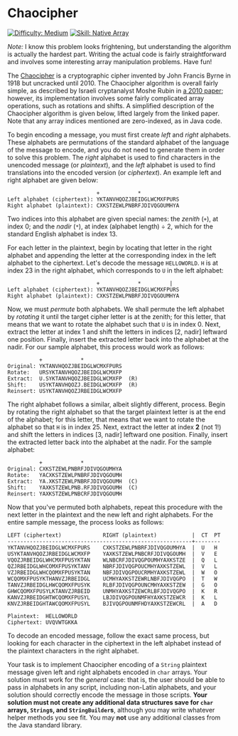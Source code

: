 # Chaocipher
[![Difficulty: Medium](https://img.shields.io/badge/difficulty-medium-yellow)]()
[![Skill: Native Array](https://img.shields.io/badge/skill-native%20array-blue)]()

*Note:* I know this problem looks frightening, but understanding the algorithm is actually the hardest part.  Writing
the actual code is fairly straightforward and involves some interesting array manipulation problems.  Have fun!

The [Chaocipher](https://en.wikipedia.org/wiki/Chaocipher) is a cryptographic cipher invented by John Francis Byrne in
1918 but uncracked until 2010.  The Chaocipher algorithm is overall fairly simple, as described by Israeli cryptanalyst
Moshe Rubin in [a 2010 paper](http://www.chaocipher.com/ActualChaocipher/Chaocipher-Revealed-Algorithm.pdf); however,
its implementation involves some fairly complicated array operations, such as rotations and shifts.  A simplified
description of the Chaocipher algorithm is given below, lifted largely from the linked paper.  Note that any array
indices mentioned are zero-indexed, as in Java code.

To begin encoding a message, you must first create *left* and *right* alphabets.  These alphabets are permutations of
the standard alphabet of the language of the message to encode, and you do not need to generate them in order to solve
this problem.  The *right* alphabet is used to find characters in the unencoded message (or *plaintext*), and the *left*
alphabet is used to find translations into the encoded version (or *ciphertext*).  An example left and right alphabet
are given below:
```
                            +            *
Left alphabet (ciphertext): YKTANVHQOZJBEIDGLWCMXFPURS
Right alphabet (plaintext): CXKSTZEWLPNBRFJDIVQGOUMHYA
```
Two indices into this alphabet are given special names: the *zenith* (`+`), at index 0; and the *nadir* (`*`), at index
(alphabet length) &div; 2, which for the standard English alphabet is index 13.

For each letter in the plaintext, begin by locating that letter in the right alphabet and appending the letter at the
corresponding index in the left alphabet to the ciphertext.  Let's decode the message `HELLOWORLD`.  `H` is at index 23
in the right alphabet, which corresponds to `U` in the left alphabet:
```
                            +            *         |
Left alphabet (ciphertext): YKTANVHQOZJBEIDGLWCMXFPURS
Right alphabet (plaintext): CXKSTZEWLPNBRFJDIVQGOUMHYA
```
Now, we must *permute* both alphabets.  We shall permute the left alphabet by *rotating* it until the target cipher
letter is at the zenith; for this letter, that means that we want to rotate the alphabet such that `U` is in index 0.
Next, extract the letter at index 1 and shift the letters in indices [2, nadir] leftward one position.  Finally, insert
the extracted letter back into the alphabet at the nadir.  For our sample alphabet, this process would work as follows:
```
          +            *
Original: YKTANVHQOZJBEIDGLWCMXFPURS
Rotate:   URSYKTANVHQOZJBEIDGLWCMXFP
Extract:  U.SYKTANVHQOZJBEIDGLWCMXFP  (R)
Shift:    USYKTANVHQOZJ.BEIDGLWCMXFP  (R)
Reinsert: USYKTANVHQOZJRBEIDGLWCMXFP
```
The right alphabet follows a similar, albeit slightly different, process.  Begin by rotating the right alphabet so that
the target plaintext letter is at the end of the alphabet; for this letter, that means that we want to rotate the
alphabet so that `H` is in index 25.  Next, extract the letter at index **2** (not 1!) and shift the letters in indices
[3, nadir] leftward one position.  Finally, insert the extracted letter back into the alphabet at the nadir.  For the
sample alphabet:
```
          +            *
Original: CXKSTZEWLPNBRFJDIVQGOUMHYA
Rotate:   YACXKSTZEWLPNBRFJDIVQGOUMH
Extract:  YA.XKSTZEWLPNBRFJDIVQGOUMH  (C)
Shift:    YAXKSTZEWLPNB.RFJDIVQGOUMH  (C)
Reinsert: YAXKSTZEWLPNBCRFJDIVQGOUMH
```
Now that you've permuted both alphabets, repeat this procedure with the next letter in the plaintext and the new left
and right alphabets.  For the entire sample message, the process looks as follows:
```
LEFT (ciphertext)             RIGHT (plaintext)           |  CT  PT
----------------------------------------------------------+--------
YKTANVHQOZJBEIDGLWCMXFPURS    CXKSTZEWLPNBRFJDIVQGOUMHYA  |  U   H
USYKTANVHQOZJRBEIDGLWCMXFP    YAXKSTZEWLPNBCRFJDIVQGOUMH  |  V   E
VQOZJRBEIDGLWHCMXFPUSYKTAN    WLNBCRFJDIVQGPOUMHYAXKSTZE  |  Q   L
QZJRBEIDGLWHCOMXFPUSYKTANV    NBRFJDIVQGPOUCMHYAXKSTZEWL  |  V   L
VZJRBEIDGLWHCQOMXFPUSYKTAN    NBFJDIVQGPOUCRMHYAXKSTZEWL  |  W   O
WCQOMXFPUSYKTHANVZJRBEIDGL    UCMHYAXKSTZEWRLNBFJDIVQGPO  |  T   W
TANVZJRBEIDGLHWCQOMXFPUSYK    RLBFJDIVQGPOUNCMHYAXKSTZEW  |  G   O
GHWCQOMXFPUSYLKTANVZJRBEID    UNMHYAXKSTZEWCRLBFJDIVQGPO  |  K   R
KANVZJRBEIDGHTWCQOMXFPUSYL    LBJDIVQGPOUNMFHYAXKSTZEWCR  |  K   L
KNVZJRBEIDGHTAWCQOMXFPUSYL    BJIVQGPOUNMFHDYAXKSTZEWCRL  |  A   D

Plaintext:  HELLOWORLD
Ciphertext: UVQVWTGKKA
```
To decode an encoded message, follow the exact same process, but looking for each character in the ciphertext in the
left alphabet instead of the plaintext characters in the right alphabet.

Your task is to implement Chaocipher encoding of a `String` plaintext message given left and right alphabets encoded in
`char` arrays.  Your solution must work for the *general* case: that is, the user should be able to pass in alphabets in
any script, including non-Latin alphabets, and your solution should correctly encode the message in those scripts.
**Your solution must not create any additional data structures save for `char` arrays, `String`s, and
`StringBuilder`s**, although you may write whatever helper methods you see fit.  You may **not** use any additional
classes from the Java standard library.
